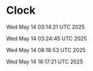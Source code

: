 # Clock

Wed May 14 03:14:21 UTC 2025

Wed May 14 03:24:45 UTC 2025

Wed May 14 08:18:53 UTC 2025

Wed May 14 16:17:21 UTC 2025

